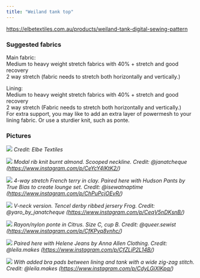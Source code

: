 ```yaml
---
title: "Weiland tank top"
---
```


https://elbetextiles.com.au/products/weiland-tank-digital-sewing-pattern

### Suggested fabrics
Main fabric:  
Medium to heavy weight stretch fabrics with 40% + stretch and good recovery  
2 way stretch (fabric needs to stretch both horizontally and vertically.)  
  
Lining:  
Medium to heavy weight stretch fabrics with 40% + stretch and good recovery  
2 way stretch (Fabric needs to stretch both horizontally and vertically.)  
For extra support, you may like to add an extra layer of powermesh to your lining fabric. Or use a sturdier knit, such as ponte.

### Pictures

![](projects/attachments/Pasted%20image%2020220904161312.png)
_Credit: Elbe Textiles_

![](projects/attachments/Pasted%20image%2020220904161420.png)
_Modal rib knit burnt almond. Scooped neckline. Credit: @janatcheque (https://www.instagram.com/p/CeYcY4IKtK2/)_

![](projects/attachments/Pasted%20image%2020220904161527.png)
_4-way stretch French terry in clay. Paired here with Hudson Pants by True Bias to create lounge set. Credit: @isewatnaptime (https://www.instagram.com/p/ChPuPcjOEvR/)_

![](projects/attachments/Pasted%20image%2020220904161715.png)
_V-neck version. Tencel derby ribbed jersery Frog. Credit: @yaro_by_janatcheque (https://www.instagram.com/p/CeqV5nDKsnB/)_

![](projects/attachments/Pasted%20image%2020220904161902.png)
_Rayon/nylon ponte in Citrus. Size C, cup B. Credit: @queer.sewist (https://www.instagram.com/p/CfKPyq8vnhc/)_

![](projects/attachments/Pasted%20image%2020220904162603.png)
_Paired here with Helene Jeans by Anna Allen Clothing. Credit: @leila.makes (https://www.instagram.com/p/CfZLjP2L14B/)_

![](projects/attachments/Pasted%20image%2020220904162748.png)
_With added bra pads between lining and tank with a wide zig-zag stitch. Credit: @leila.makes (https://www.instagram.com/p/CdyLGiXlKpa/)_
